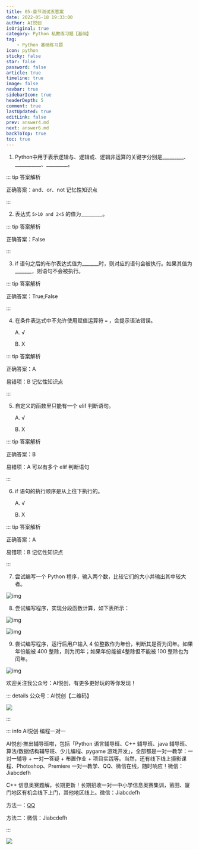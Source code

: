 ```yaml
---
title: 05-章节测试五答案
date: 2022-05-18 19:33:00
author: AI悦创
isOriginal: true
category: Python 私教练习题【基础】
tag:
    - Python 基础练习题
icon: python
sticky: false
star: false
password: false
article: true
timeline: true
image: false
navbar: true
sidebarIcon: true
headerDepth: 5
comment: true
lastUpdated: true
editLink: false
prev: answer4.md
next: answer6.md
backToTop: true
toc: true
---
```


1.  Python中用于表示逻辑与、逻辑或、逻辑非运算的关键字分别是\_\_\_\_\_\_\_\_\_、\_\_\_\_\_\_\_\_\_\_\_、\_\_\_\_\_\_\_\_\_。
    

::: tip 答案解析

正确答案：and、or、not 记忆性知识点

:::    

2.  表达式 `5>10 and 2<5`  的值为\_\_\_\_\_\_\_\_\_。
    

::: tip 答案解析

正确答案：False

:::    

3.  if 语句之后的布尔表达式值为\_\_\_\_\_\_\_时，则对应的语句会被执行。如果其值为\_\_\_\_\_\_\_，则语句不会被执行。
    

::: tip 答案解析

正确答案：True;False

:::    

4. 在条件表达式中不允许使用赋值运算符 `=` ，会提示语法错误。 

    A. √ 

    B. X

::: tip 答案解析

正确答案：A 

易错项：B 记忆性知识点

:::    

5. 自定义的函数里只能有一个 elif 判断语句。 

    A. √ 

    B. X

::: tip 答案解析

正确答案：B 

易错项：A 可以有多个 elif 判断语句

:::    

6. if 语句的执行顺序是从上往下执行的。 

    A. √ 

    B. X

::: tip 答案解析

正确答案：A 

易错项：B 记忆性知识点

:::    

7. 尝试编写一个 Python 程序，输入两个数，比较它们的大小并输出其中较大者。


![img](./answer5.assets/3c01ac83b7756716c5284fb417ed4982.png)

8. 尝试编写程序，实现分段函数计算，如下表所示：

![img](./answer5.assets/195d24174195bc4d3179a28e30ac7e8c.png)

![img](./answer5.assets/14b961c1edbba8ae3ccfecb57a55230d.png)

9.  尝试编写程序，运行后用户输入 4 位整数作为年份，判断其是否为闰年。如果年份能被 400 整除，则为闰年；如果年份能被4整除但不能被 100 整除也为闰年。
    

![img](./answer5.assets/f5a31ef2fbe6903c8ba625f130508c0b.png)

欢迎关注我公众号：AI悦创，有更多更好玩的等你发现！

::: details 公众号：AI悦创【二维码】

![](/gzh.jpg)

:::

::: info AI悦创·编程一对一

AI悦创·推出辅导班啦，包括「Python 语言辅导班、C++ 辅导班、java 辅导班、算法/数据结构辅导班、少儿编程、pygame 游戏开发」，全部都是一对一教学：一对一辅导 + 一对一答疑 + 布置作业 + 项目实践等。当然，还有线下线上摄影课程、Photoshop、Premiere 一对一教学、QQ、微信在线，随时响应！微信：Jiabcdefh

C++ 信息奥赛题解，长期更新！长期招收一对一中小学信息奥赛集训，莆田、厦门地区有机会线下上门，其他地区线上。微信：Jiabcdefh

方法一：[QQ](http://wpa.qq.com/msgrd?v=3&uin=1432803776&site=qq&menu=yes)

方法二：微信：Jiabcdefh

:::

![](/zsxq.jpg)

